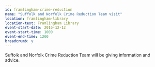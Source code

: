 ```yaml
---
id: framlingham-crime-reduction
name: "Suffolk and Norfolk Crime Reduction Team visit"
location: framlingham-library
location-text: Framlingham Library
event-start-date: 2016-12-12
event-start-time: 1000
event-end-time: 1200
breadcrumb: y
---
```


Suffolk and Norfolk Crime Reduction Team will be giving information and advice.
